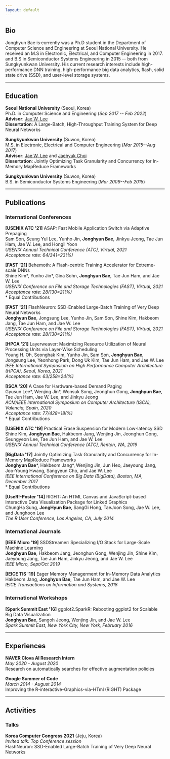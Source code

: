 ```yaml
---
layout: default
---
```


## Bio

Jonghyun Bae ~~is currently~~ was a Ph.D student in the Department of Computer Science
and Engineering at Seoul National University. He received an M.S in Electronic,
Electrical, and Computer Engineering in 2017. and B.S in Semiconductor Systems
Engineering in 2015 -- both from Sungkyunkwan University. His current research
interests include high-performance DNN training, high-performance big data analytics,
flash, solid state drive (SSD), and user-level storage systems.

---

## Education

**Seoul National University** (Seoul, Korea)   
Ph.D. in Computer Science and Engineering (_Sep 2017 -- Feb 2022_)   
**Advisor**: [Jae W. Lee](https://iamjaelee.github.io/www/)   
**Dissertation**: A Large-Batch, High-Throughput Training System for Deep Neural Networks

**Sungkyunkwan University** (Suwon, Korea)   
M.S. in Electronic, Electrical and Computer Engineering (_Mar 2015--Aug 2017_)   
**Advisor**: [Jae W. Lee](https://iamjaelee.github.io/www/) and [Jaehyuk Choi](https://sites.google.com/view/eemix/people#h.p_ID_53)    
**Dissertation**: Jointly Optimizing Task Granularity and Concurrency for In-Memory MapReduce Frameworks

**Sungkyunkwan University** (Suwon, Korea)   
B.S. in Semiconductor Systems Engineering (_Mar 2009--Feb 2015_)

---

## Publications

### International Conferences
**[USENIX ATC '21]** ASAP: Fast Mobile Application Switch via Adaptive Prepaging   
Sam Son, Seung Yul Lee, Yunho Jin, **Jonghyun Bae**, Jinkyu Jeong, Tae Jun Ham, Jae W. Lee, and Hongil Yoon   
_USENIX Annual Technical Conference (ATC), Virtual, 2021_   
_Acceptance rate: 64/341=23(%)_


**[FAST '21]** Behemoth: A Flash-centric Training Accelerator for Extreme-scale DNNs   
Shine Kim\*, Yunho Jin\*, Gina Sohn, **Jonghyun Bae**, Tae Jun Ham, and Jae W. Lee   
_USENIX Conference on File and Storage Technologies (FAST), Virtual, 2021_   
_Acceptance rate: 28/130=21(%)_   
\* Equal Contributions


**[FAST '21]** FlashNeuron: SSD-Enabled Large-Batch Training of Very Deep Neural Networks   
**Jonghyun Bae**, Jongsung Lee, Yunho Jin, Sam Son, Shine Kim, Hakbeom Jang, Tae Jun Ham, and Jae W. Lee   
_USENIX Conference on File and Storage Technologies (FAST), Virtual, 2021_   
_Acceptance rate: 28/130=21(%)_


**[HPCA '21]** Layerweaver: Maximizing Resource Utilization of Neural Processing Units via Layer-Wise Scheduling   
Young H. Oh, Seonghak Kim, Yunho Jin, Sam Son, **Jonghyun Bae**, Jongsung Lee, Yeonhong Park, Dong Uk Kim, Tae Jun Ham, and Jae W. Lee   
_IEEE International Symposium on High Performance Computer Architecture (HPCA), Seoul, Korea, 2021_   
_Acceptance rate: 63/258=24(%)_


**[ISCA '20]** A Case for Hardware-based Demand Paging   
Gyusun Lee\*, Wenjing Jin\*, Wonsuk Song, Jeonghun Gong, **Jonghyun Bae**, Tae Jun Ham, Jae W. Lee, and Jinkyu Jeong   
_ACM/IEEE International Symposium on Computer Architecture (ISCA), Valencia, Spain, 2020_   
_Acceptance rate: 77/428=18(%)_   
\* Equal Contributions


**[USENIX ATC '19]** Practical Erase Suspension for Modern Low-latency SSD   
Shine Kim, **Jonghyun Bae**, Hakbeom Jang, Wenjing Jin, Jeonghun Gong, Seungyeon Lee, Tae Jun Ham, and Jae W. Lee   
_USENIX Annual Technical Conference (ATC), Renton, WA, 2019_   


**[BigData '17]** Jointly Optimizing Task Granularity and Concurrency for In-Memory MapReduce Frameworks   
**Jonghyun Bae**\*, Hakbeom Jang\*, Wenjing Jin, Jun Heo, Jaeyoung Jang, Joo-Young Hwang, Sangyeun Cho, and Jae W. Lee   
_IEEE International Conference on Big Data (BigData), Boston, MA, December 2017_   
\* Equal Contributions


**[UseR!-Poster '14]** RIGHT: An HTML Canvas and JavaScript-based Interactive Data Visualization Package for Linked Graphics   
ChungHa Sung, **JongHyun Bae**, SangGi Hong, TaeJoon Song, Jae W. Lee, and Junghoon Lee   
_The R User Conference, Los Angeles, CA, July 2014_



### International Journals
**[IEEE Micro '19]** SSDStreamer: Specializing I/O Stack for Large-Scale Machine Learning   
**Jonghyun Bae**, Hakbeom Jang, Jeonghun Gong, Wenjing Jin, Shine Kim, Jaeyoung Jang, Tae Jun Ham, Jinkyu Jeong, and Jae W. Lee   
_IEEE Micro, Sept/Oct 2019_


**[IEICE TIS '19]** Eager Memory Managerment for In-Memory Data Analytics   
Hakbeom Jang, **Jonghyun Bae**, Tae Jun Ham, and Jae W. Lee   
_IEICE Transactions on Information and Systems, 2018_



### International Workshops
**[Spark Summit East '16]** ggplot2.SparkR: Rebooting ggplot2 for Scalable Big Data Visualization   
**Jonghyun Bae**, Sangoh Jeong, Wenjing Jin, and Jae W. Lee   
_Spark Summit East, New York City, New York, February 2016_

---

## Experiences

**NAVER Clova AI Research Intern**   
_May 2020 - August 2020_   
Research on automatically searches for effective augmentation policies

**Google Summer of Code**   
_March 2014 - August 2014_   
Improving the R-interactive-Graphics-via-HTml (RIGHT) Package

---

## Activities

### Talks

**Korea Computer Congress 2021** (Jeju, Korea)   
_Invited talk: Top Conference session_   
FlashNeuron: SSD-Enabled Large-Batch Training of Very Deep Neural Networks

